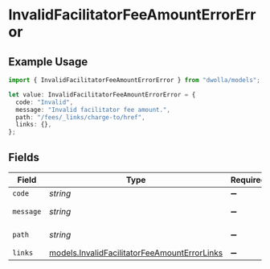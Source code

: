 # InvalidFacilitatorFeeAmountErrorError

## Example Usage

```typescript
import { InvalidFacilitatorFeeAmountErrorError } from "dwolla/models";

let value: InvalidFacilitatorFeeAmountErrorError = {
  code: "Invalid",
  message: "Invalid facilitator fee amount.",
  path: "/fees/_links/charge-to/href",
  links: {},
};
```

## Fields

| Field                                                                                              | Type                                                                                               | Required                                                                                           | Description                                                                                        | Example                                                                                            |
| -------------------------------------------------------------------------------------------------- | -------------------------------------------------------------------------------------------------- | -------------------------------------------------------------------------------------------------- | -------------------------------------------------------------------------------------------------- | -------------------------------------------------------------------------------------------------- |
| `code`                                                                                             | *string*                                                                                           | :heavy_minus_sign:                                                                                 | N/A                                                                                                | Invalid                                                                                            |
| `message`                                                                                          | *string*                                                                                           | :heavy_minus_sign:                                                                                 | N/A                                                                                                | Invalid facilitator fee amount.                                                                    |
| `path`                                                                                             | *string*                                                                                           | :heavy_minus_sign:                                                                                 | N/A                                                                                                | /fees/_links/charge-to/href                                                                        |
| `links`                                                                                            | [models.InvalidFacilitatorFeeAmountErrorLinks](../models/invalidfacilitatorfeeamounterrorlinks.md) | :heavy_minus_sign:                                                                                 | N/A                                                                                                | {}                                                                                                 |
